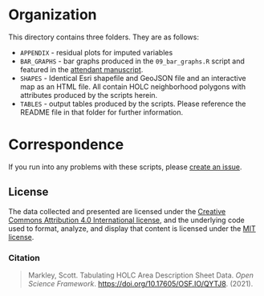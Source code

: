 # Organization
This directory contains three folders. They are as follows:

- `APPENDIX` - residual plots for imputed variables
- `BAR_GRAPHS` - bar graphs produced in the `09_bar_graphs.R` script and featured in the [attendant manuscript](https://osf.io/preprints/socarxiv/dktah/).
- `SHAPES` - Identical Esri shapefile and GeoJSON file and an interactive map as an HTML file. All contain HOLC neighborhood polygons with attributes produced by the scripts herein.
- `TABLES` - output tables produced by the scripts. Please reference the README file in that folder for further information.

# Correspondence
If you run into any problems with these scripts, please [create an issue](https://github.com/snmarkley1/HOLC_ADS/issues).

## License
The data collected and presented are licensed under the [Creative Commons Attribution 4.0 International license](https://creativecommons.org/licenses/by/4.0/), and the underlying code used to format, analyze, and display that content is licensed under the [MIT license](http://opensource.org/licenses/mit-license.php).

### Citation
> Markley, Scott. Tabulating HOLC Area Description Sheet Data. *Open Science Framework*. https://doi.org/10.17605/OSF.IO/QYTJ8. (2021).
